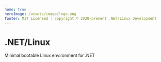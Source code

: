 ```yaml
---
home: true
heroImage: /assets/image/logo.png
footer: MIT Licensed | Copyright © 2020-present .NET/Linux Development Team.
---
```


# .NET/Linux

Minimal bootable Linux environment for .NET
